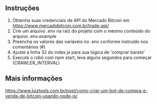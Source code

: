 ## Instruções

1. Obtenha suas credenciais de API do Mercado Bitcoin em https://www.mercadobitcoin.com.br/trade-api/
3. Crie um arquivo .env na raiz do projeto com o mesmo conteúdo do arquivo .env.example
4. Preencha os valores das variáveis no .env conforme instruído nos comentários (#)
5. Ajuste a linha 32 do index.js para sua lógica de 'comprar barato'
6. Execute o robô com npm start, leva alguns segundos para começar (CRAWLER_INTERVAL)

## Mais informações

https://www.luiztools.com.br/post/como-criar-um-bot-de-compra-e-venda-de-bitcoin-usando-node-js/
